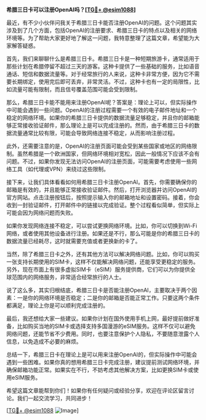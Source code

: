 **希腊三日卡可以注册OpenAI吗？[[TG💪+ @esim1088](https://t.me/s/esim1088)]**

最近，有不少小伙伴问我关于希腊三日卡能否注册OpenAI的问题。这个问题其实涉及到了几个方面，包括OpenAI的注册要求、希腊三日卡的特点以及相关的网络环境等。为了帮助大家更好地了解这一问题，我特意整理了这篇文章，希望能为大家解答疑惑。

首先，我们来聊聊什么是希腊三日卡。希腊三日卡是一种短期旅游卡，通常适用于那些计划在希腊停留不超过三天的游客。这种卡提供了一些基础的服务，比如语音通话、短信和数据流量等。对于经常旅行的人来说，这种卡非常方便，因为它不需要长期绑定，使用完后即可丢弃，非常灵活。不过，这种卡也有一定的局限性，比如流量可能有限制，而且信号覆盖范围可能会受到限制。

那么，希腊三日卡能不能用来注册OpenAI呢？答案是：理论上可以，但实际操作中可能会遇到一些问题。OpenAI的注册过程需要一个有效的电子邮件地址和一个稳定的网络环境。如果你的希腊三日卡提供的数据流量足够稳定，并且你的邮箱能够正常接收验证邮件，那么理论上是可以完成注册的。然而，由于希腊三日卡的数据流量通常比较有限，可能会导致网络连接不稳定，从而影响注册过程。

此外，还需要注意的是，OpenAI的注册页面可能会受到某些国家或地区的网络限制。虽然希腊是一个欧洲国家，但网络环境相对宽松，因此一般情况下应该不会有问题。不过，如果你发现无法访问OpenAI的注册页面，可能需要考虑使用一些网络工具（如代理或VPN）来绕过这些限制。

接下来，让我们具体看看如何用希腊三日卡注册OpenAI。首先，你需要确保你的邮箱是有效的，并且能够正常接收验证邮件。然后，打开浏览器并访问OpenAI的官方网站。点击注册按钮后，按照提示输入你的邮箱地址和设置密码。接着，你会收到一封验证邮件，打开邮件中的链接以完成验证。整个过程看似简单，但实际上可能会因为网络问题而失败。

如果你发现网络连接不稳定，可以尝试更换网络环境。比如，你可以切换到Wi-Fi网络，或者使用其他设备进行注册。如果还是不行，那么可能是你的希腊三日卡的数据流量已经耗尽，这时就需要充值或者更换新的卡了。

当然，除了希腊三日卡之外，还有其他方法可以解决网络问题。比如，你可以购买一张支持长期使用的SIM卡，这样不仅能解决网络问题，还能享受更稳定的服务。另外，现在市面上有很多虚拟SIM卡（eSIM）服务提供商，它们可以为你提供全球范围内的网络服务，非常适合经常旅行的人士。

说了这么多，其实归根结底，希腊三日卡是否能注册OpenAI，主要取决于两个因素：一是你的网络环境是否稳定；二是你的邮箱是否能正常工作。只要这两个条件都满足，理论上你是可以顺利完成注册的。

最后，我还想给大家一些建议。如果你计划在国外使用手机上网，最好提前做好准备，比如购买当地的SIM卡或选择支持多国漫游的eSIM服务。这样不仅可以避免网络问题，还能节省不少费用。同时，也要注意保护个人隐私，不要随意泄露个人信息，以免造成不必要的麻烦。

总结一下，希腊三日卡在理论上是可以用来注册OpenAI的，但实际操作中可能会遇到一些困难。如果你真的想用希腊三日卡完成注册，建议提前测试网络环境，并确保邮箱功能正常。如果实在不行，不妨考虑其他解决方案，比如更换SIM卡或使用eSIM服务。

希望这篇文章能帮到你们！如果你有任何疑问或经验分享，欢迎在评论区留言讨论。我们一起交流学习，共同进步！

[[TG💪+ @esim1088](https://t.me/s/esim1088) ![Image](https://i.postimg.cc/4NQfJmqS/Snipaste-2025-05-13-00-14-12.png)]